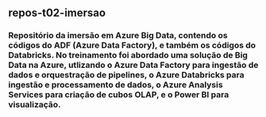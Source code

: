 ## repos-t02-imersao

### Repositório da imersão em Azure Big Data, contendo os códigos do ADF (Azure Data Factory), e também os códigos do Databricks. No treinamento foi abordado uma solução de Big Data na Azure, utlizando o Azure Data Factory para ingestão de dados e orquestração de pipelines, o Azure Databricks para ingestão e processamento de dados, o Azure Analysis Services para criação de cubos OLAP, e o Power BI para visualização.
